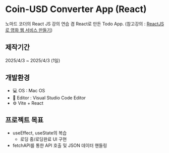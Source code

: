 # Coin-USD Converter App (React)

노마드 코더의 React JS 강의 연습 겸 React로 만든 Todo App. (참고강의 : [ReactJS로 영화 웹 서비스 만들기](https://nomadcoders.co/react-for-beginners))

## 제작기간
2025/4/3 ~ 2025/4/3 (1일)

## 개발환경
- 💻 OS : Mac OS
- 📜 Editor : Visual Studio Code Editor
- ⚙️ Vite + React

## 프로젝트 목표
- useEffect, useState의 복습
  - 로딩 중/로딩완료 UI 구현
- fetchAPI를 통한 API 호출 및 JSON 데이터 핸들링
   
